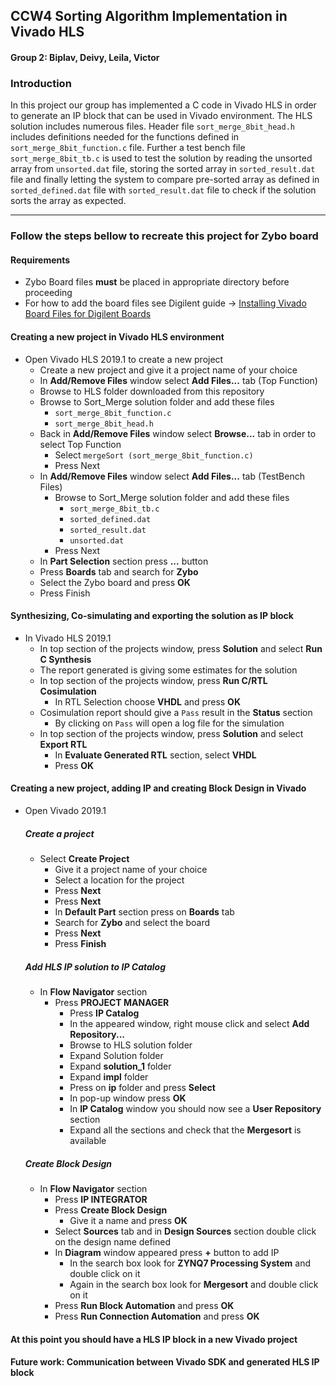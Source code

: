 ## CCW4 Sorting Algorithm Implementation in Vivado HLS
#### Group 2: Biplav, Deivy, Leila, Victor
 
### Introduction
In this project our group has implemented a C code in Vivado HLS in order to generate an IP block that can be used in Vivado environment.
The HLS solution includes numerous files. Header file `sort_merge_8bit_head.h` includes definitions needed for the functions defined in `sort_merge_8bit_function.c` file.
Further a test bench file `sort_merge_8bit_tb.c` is used to test the solution by reading the unsorted array from `unsorted.dat` file, 
storing the sorted array in `sorted_result.dat` file and finally letting the system to compare pre-sorted array as defined 
in `sorted_defined.dat` file with `sorted_result.dat` file to check if the solution sorts the array as expected.
 
---
### Follow the steps bellow to recreate this project for Zybo board

#### Requirements

- Zybo Board files **must** be placed in appropriate directory before proceeding
- For how to add the board files see Digilent guide -> [Installing Vivado Board Files for Digilent Boards](https://reference.digilentinc.com/reference/software/vivado/board-files?redirect=1)


#### Creating a new project in Vivado HLS environment

- Open Vivado HLS 2019.1 to create a new project
  - Create a new project and give it a project name of your choice
  - In **Add/Remove Files** window select **Add Files...** tab (Top Function)
  - Browse to HLS folder downloaded from this repository
  - Browse to Sort_Merge solution folder and add these files
    - `sort_merge_8bit_function.c`
    - `sort_merge_8bit_head.h`
  - Back in **Add/Remove Files** window select **Browse...** tab in order to select Top Function
      - Select `mergeSort (sort_merge_8bit_function.c)`
    - Press Next
  - In **Add/Remove Files** window select **Add Files...** tab (TestBench Files)
    - Browse to Sort_Merge solution folder and add these files
      - `sort_merge_8bit_tb.c`
      - `sorted_defined.dat`
      - `sorted_result.dat`
      - `unsorted.dat`
    - Press Next
  - In **Part Selection** section press **...** button
  - Press **Boards** tab and search for **Zybo**
  - Select the Zybo board and press **OK**
  - Press Finish


#### Synthesizing, Co-simulating and exporting the solution as IP block 

- In Vivado HLS 2019.1
  - In top section of the projects window, press **Solution** and select **Run C Synthesis**
  - The report generated is giving some estimates for the solution
  - In top section of the projects window, press **Run C/RTL Cosimulation**
    - In RTL Selection choose **VHDL** and press **OK**
  - Cosimulation report should give a `Pass` result in the **Status** section
    - By clicking on `Pass` will open a log file for the simulation
  - In top section of the projects window, press **Solution** and select **Export RTL**
    - In **Evaluate Generated RTL** section, select **VHDL** 
    - Press **OK**


#### Creating a new project, adding IP and creating Block Design in Vivado

- Open Vivado 2019.1
  
  ##### Create a project
  - Select **Create Project**
      - Give it a project name of your choice
      - Select a location for the project
    - Press **Next**
    - Press **Next**
    - In **Default Part** section press on **Boards** tab
    - Search for **Zybo** and select the board
    - Press **Next**
    - Press **Finish**
  
  ##### Add HLS IP solution to IP Catalog
  - In **Flow Navigator** section
    - Press **PROJECT MANAGER**
      - Press **IP Catalog**
      - In the appeared window, right mouse click and select **Add Repository...**
      - Browse to HLS solution folder
      - Expand Solution folder
      - Expand **solution_1** folder
      - Expand **impl** folder
      - Press on **ip** folder and press **Select**
      - In pop-up window press **OK**
      - In **IP Catalog** window you should now see a **User Repository** section
      - Expand all the sections and check that the **Mergesort** is available
  
  ##### Create Block Design
  - In **Flow Navigator** section
    - Press **IP INTEGRATOR**
    - Press **Create Block Design**
      - Give it a name and press **OK**
    - Select **Sources** tab and in **Design Sources** section double click on the design name defined
    - In **Diagram** window appeared press **+** button to add IP
      - In the search box look for **ZYNQ7 Processing System** and double click on it
      - Again in the search box look for **Mergesort** and double click on it
    - Press **Run Block Automation** and press **OK**
    - Press **Run Connection Automation** and press **OK**

#### At this point you should have a HLS IP block in a new Vivado project

#### Future work: Communication between Vivado SDK and generated HLS IP block